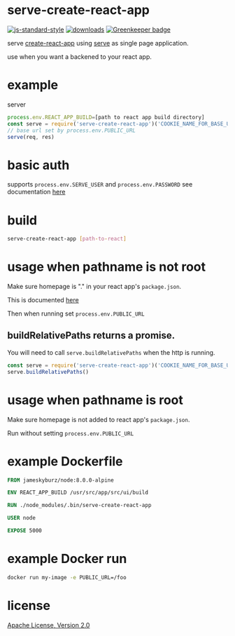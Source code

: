# serve-create-react-app

[![js-standard-style](https://img.shields.io/badge/code_style-standard-brightgreen.svg)](https://github.com/feross/standard)
[![downloads](https://img.shields.io/npm/dm/serve-create-react-app.svg)](https://npmjs.org/package/serve-create-react-app)
[![Greenkeeper badge](https://badges.greenkeeper.io/JamesKyburz/serve-create-react-app.svg)](https://greenkeeper.io/)

serve [create-react-app](https://github.com/facebookincubator/create-react-app) using [serve](https://github.com/zeit/serve) as single page application.

use when you want a backened to your react app.

# example

server

```javascript
process.env.REACT_APP_BUILD=[path to react app build directory]
const serve = require('serve-create-react-app')('COOKIE_NAME_FOR_BASE_URL')
// base url set by process.env.PUBLIC_URL
serve(req, res)
```

# basic auth
supports `process.env.SERVE_USER` and `process.env.PASSWORD` see documentation [here](https://github.com/zeit/serve#authentication)

# build
```sh
serve-create-react-app [path-to-react]
```

# usage when pathname is not root

Make sure homepage is "." in your react app's `package.json`.

This is documented [here](https://github.com/facebookincubator/create-react-app/blob/master/packages/react-scripts/template/README.md#serving-the-same-build-from-different-paths)

Then when running set `process.env.PUBLIC_URL`

## buildRelativePaths returns a promise.

You will need to call `serve.buildRelativePaths` when the http is running.

```javascript
const serve = require('serve-create-react-app')('COOKIE_NAME_FOR_BASE_URL')
serve.buildRelativePaths()
```

# usage when pathname is root

Make sure homepage is not added to react app's `package.json`.

Run without setting `process.env.PUBLIC_URL`

# example Dockerfile
```dockerfile
FROM jameskyburz/node:8.0.0-alpine

ENV REACT_APP_BUILD /usr/src/app/src/ui/build

RUN ./node_modules/.bin/serve-create-react-app

USER node

EXPOSE 5000
```

# example Docker run

```sh
docker run my-image -e PUBLIC_URL=/foo
```

# license

[Apache License, Version 2.0](LICENSE)
